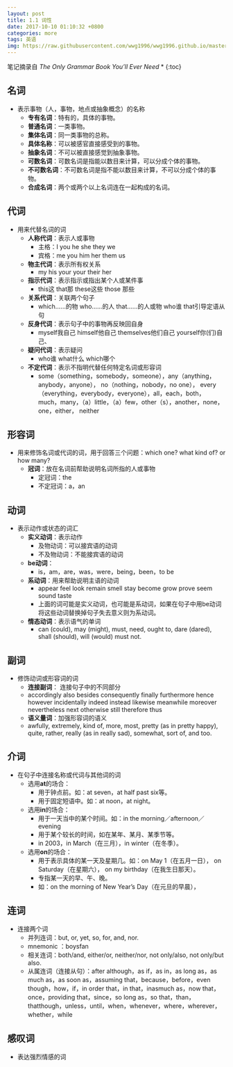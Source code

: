 ```yaml
---
layout: post
title: 1.1 词性
date: 2017-10-10 01:10:32 +0800
categories: more
tags: 英语
img: https://raw.githubusercontent.com/wwg1996/wwg1996.github.io/master/images/English.jpg
---
```


笔记摘录自 *The Only Grammar Book You’ll Ever Need*
* 
{:toc}
## 名词

* 表示事物（人，事物，地点或抽象概念）的名称
  * **专有名词**：特有的，具体的事物。
  * **普通名词**：一类事物。
  * **集体名词**：同一类事物的总称。
  * **具体名称**：可以被感官直接感受到的事物。
  * **抽象名词**：不可以被直接感觉到抽象事物。
  * **可数名词**：可数名词是指能以数目来计算，可以分成个体的事物。
  * **不可数名词**：不可数名词是指不能以数目来计算，不可以分成个体的事物。
  * **合成名词**：两个或两个以上名词连在一起构成的名词。
## 代词
* 用来代替名词的词
  * **人称代词**：表示人或事物
    * 主格：I you he she they we
    * 宾格：me you him her them us
  * **物主代词**：表示所有权关系
    * my his your your their her
  * **指示代词**：表示指示或指出某个人或某件事
    *  this这 that那 these这些 those 那些
  * **关系代词**：关联两个句子
    * which……的物 who……的人 that……的人或物 who谁 that引导定语从句
  * **反身代词**：表示句子中的事物再反映回自身
    * myself我自己 himself他自己 themselves他们自己 yourself你(们)自己、
  * **疑问代词**：表示疑问
    *  who谁 what什么 which哪个
  * **不定代词**：表示不指明代替任何特定名词或形容词
    *  some（something，somebody，someone），any（anything，anybody，anyone）， no（nothing，nobody，no one）， every（everything，everybody，everyone），all，each，both，much，many，（a）little，（a）few，other（s），another，none，one，either， neither
## 形容词  
* 用来修饰名词或代词的词，用于回答三个问题：which one? what kind of? or how many?
  * **冠词**：放在名词前帮助说明名词所指的人或事物
    * 定冠词：the
    * 不定冠词：a，an
## 动词
* 表示动作或状态的词汇
  * **实义动词**：表示动作
    * 及物动词：可以接宾语的动词
    * 不及物动词：不能接宾语的动词
  * **be动词**： 
    * is，am，are，was，were，being，been，to be 
  * **系动词**：用来帮助说明主语的动词
    * appear feel look remain smell stay become grow prove seem sound taste
    * 上面的词可能是实义动词，也可能是系动词，如果在句子中用be动词将这些动词替换掉句子失去意义则为系动词。
  * **情态动词**：表示语气的单词
    * can (could), may (might), must, need, ought to, dare (dared), shall (should), will (would) must not.  
## 副词
* 修饰动词或形容词的词
  * **连接副词**： 连接句子中的不同部分
  * accordingly also besides consequently finally furthermore hence however incidentally indeed instead likewise meanwhile moreover nevertheless next otherwise still therefore thus
  * **语义量词**：加强形容词的语义
  * awfully, extremely, kind of, more, most, pretty
    (as in pretty happy), quite, rather, really (as in really sad), somewhat, sort of, and too.

## 介词
* 在句子中连接名称或代词与其他词的词
  * 选用**at**的场合：
    * 用于钟点前。如：at seven，at half past six等。
    * 用于固定短语中。如：at noon，at night。
  * 选用**in**的场合：
    * 用于一天当中的某个时间。如：in the morning／afternoon／evening
    * 用于某个较长的时间，如在某年、某月、某季节等。
    * in 2003，in March（在三月），in winter（在冬季）。
  * 选用**on**的场合：
    * 用于表示具体的某一天及星期几。如：on May 1（在五月一日）， 
      on Saturday（在星期六）， on my birthday（在我生日那天）。
    * 专指某一天的早、午、晚。
    * 如：on the morning of New Year’s Day（在元旦的早晨），
## 连词
* 连接两个词
  * 并列连词：but, or, yet, so, for, and, nor. 
  * mnemonic ：boysfan
  * 相关连词：both/and, either/or, neither/nor, not
    only/also,  not only/but also.
  * 从属连词（连接从句）：after
    although，as if，as in，as long as，as much as，as soon as，assuming that，because，before，even though，how，if，in order that，in that，inasmuch as，now that，once，providing that，since，so long as，so that，than，thatthough，unless，until，when，whenever，where，wherever，whether，while

## 感叹词
* 表达强烈情感的词
